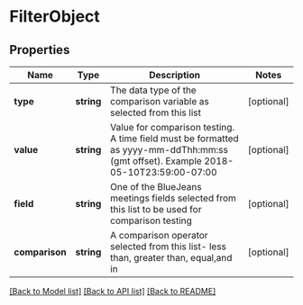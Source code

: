 # FilterObject

## Properties
Name | Type | Description | Notes
------------ | ------------- | ------------- | -------------
**type** | **string** | The data type of the comparison variable as selected from this list | [optional] 
**value** | **string** | Value for comparison testing.  A time field must be formatted as yyyy-mm-ddThh:mm:ss (gmt offset). Example 2018-05-10T23:59:00-07:00 | [optional] 
**field** | **string** | One of the BlueJeans meetings fields selected from this list to be used for comparison testing | [optional] 
**comparison** | **string** | A comparison operator selected from this list- less than, greater than, equal,and in | [optional] 

[[Back to Model list]](../README.md#documentation-for-models) [[Back to API list]](../README.md#documentation-for-api-endpoints) [[Back to README]](../README.md)


